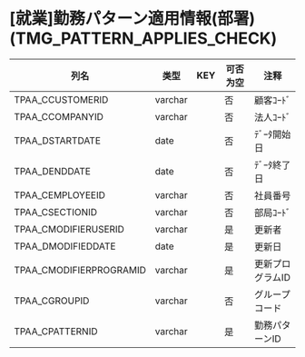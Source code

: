 # [就業]勤務パターン適用情報(部署)(TMG_PATTERN_APPLIES_CHECK)
| 列名   | 类型   | KEY  | 可否为空 | 注释   |
| ---- | ---- | ---- | ---- | ---- |
|TPAA_CCUSTOMERID|varchar||否|顧客ｺｰﾄﾞ|
|TPAA_CCOMPANYID|varchar||否|法人ｺｰﾄﾞ|
|TPAA_DSTARTDATE|date||否|ﾃﾞｰﾀ開始日|
|TPAA_DENDDATE|date||否|ﾃﾞｰﾀ終了日|
|TPAA_CEMPLOYEEID|varchar||否|社員番号|
|TPAA_CSECTIONID|varchar||否|部局ｺｰﾄﾞ|
|TPAA_CMODIFIERUSERID|varchar||是|更新者|
|TPAA_DMODIFIEDDATE|date||是|更新日|
|TPAA_CMODIFIERPROGRAMID|varchar||是|更新プログラムID|
|TPAA_CGROUPID|varchar||否|グループコード|
|TPAA_CPATTERNID|varchar||是|勤務パターンID|
